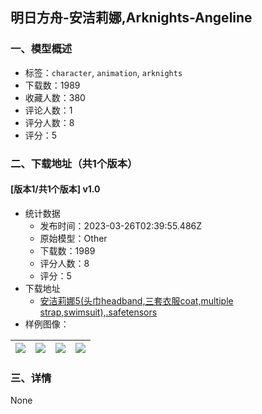 ## 明日方舟-安洁莉娜,Arknights-Angeline
### 一、模型概述

- 标签：`character`, `animation`, `arknights`
- 下载数：1989
- 收藏人数：380
- 评论人数：1
- 评分人数：8
- 评分：5

### 二、下载地址（共1个版本）

#### [版本1/共1个版本] v1.0

- 统计数据
  - 发布时间：2023-03-26T02:39:55.486Z
  - 原始模型：Other
  - 下载数：1989
  - 评分人数：8
  - 评分：5
- 下载地址
  - [安洁莉娜5(头巾headband,三套衣服coat,multiple strap,swimsuit),.safetensors](https://civitai.com/api/download/models/6555)
- 样例图像：

| <img src="https://image.civitai.com/xG1nkqKTMzGDvpLrqFT7WA/eafb17d7-844b-4d79-e926-ce9d79326100/width=450/59414.jpeg" /> | <img src="https://image.civitai.com/xG1nkqKTMzGDvpLrqFT7WA/6d82a287-7081-4578-e68a-0f67c7912600/width=450/116679.jpeg" /> | <img src="https://image.civitai.com/xG1nkqKTMzGDvpLrqFT7WA/8228492c-a013-4a8d-37f2-7901a5513c00/width=450/59401.jpeg" /> | <img src="https://image.civitai.com/xG1nkqKTMzGDvpLrqFT7WA/bdfca536-e765-4949-4982-b905839d8c00/width=450/59419.jpeg" /> |
| ---- | ---- | ---- | ---- |


### 三、详情
None